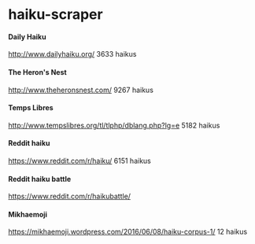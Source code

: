 # haiku-scraper

#### Daily Haiku
http://www.dailyhaiku.org/
3633 haikus

#### The Heron's Nest
http://www.theheronsnest.com/
9267 haikus

#### Temps Libres
http://www.tempslibres.org/tl/tlphp/dblang.php?lg=e
5182 haikus

#### Reddit haiku
https://www.reddit.com/r/haiku/
6151 haikus

#### Reddit haiku battle
https://www.reddit.com/r/haikubattle/

#### Mikhaemoji
https://mikhaemoji.wordpress.com/2016/06/08/haiku-corpus-1/
12 haikus